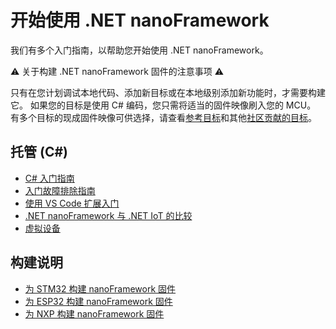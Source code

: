 # 开始使用 .NET nanoFramework

我们有多个入门指南，以帮助您开始使用 .NET nanoFramework。

⚠️ 关于构建 .NET nanoFramework 固件的注意事项 ⚠️

只有在您计划调试本地代码、添加新目标或在本地级别添加新功能时，才需要构建它。
如果您的目标是使用 C# 编码，您只需将适当的固件映像刷入您的 MCU。
有多个目标的现成固件映像可供选择，请查看[参考目标](../reference-targets/index.md)和其他[社区贡献的目标](../community-targets/index.md)。

## 托管 (C#)

- [C# 入门指南](getting-started-managed.md)
- [入门故障排除指南](trouble-shooting-guide.md)
- [使用 VS Code 扩展入门](getting-started-vs-code.md)
- [.NET nanoFramework 与 .NET IoT 的比较](dotnet-iot-core-vs-nanoframework.md)
- [虚拟设备](virtual-device.md)

## 构建说明

- [为 STM32 构建 nanoFramework 固件](../building/build-stm32.md)
- [为 ESP32 构建 nanoFramework 固件](../building/build-esp32.md)
- [为 NXP 构建 nanoFramework 固件](../building/build-nxp.md)